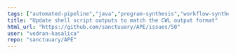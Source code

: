```yaml
---
tags: ["automated-pipeline","java","program-synthesis","workflow-synthesis"]
title: "Update shell script outputs to match the CWL output format"
html_url: "https://github.com/sanctuuary/APE/issues/50"
user: "vedran-kasalica"
repo: "sanctuuary/APE"
---
```


